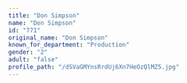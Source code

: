 ```yaml
---
title: "Don Simpson"
name: "Don Simpson"
id: "771"
original_name: "Don Simpson"
known_for_department: "Production"
gender: "2"
adult: "false"
profile_path: "/dSVaGMYnsRrdUj6Xn7HeOzQlMZ5.jpg"
---
```

